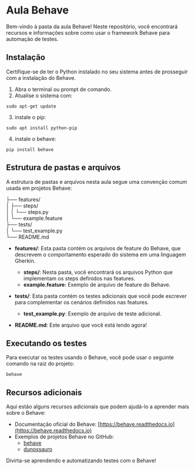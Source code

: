 # Aula Behave

Bem-vindo à pasta da aula Behave! Neste repositório, você encontrará recursos e informações sobre como usar o framework Behave para automação de testes.

## Instalação

Certifique-se de ter o Python instalado no seu sistema antes de prosseguir com a instalação do Behave.

1. Abra o terminal ou prompt de comando.
2. Atualise o sistema com:
```
sudo apt-get update
```
3. instale o pip:
```
sudo apt install python-pip
```
4. instale o behave:
```
pip install behave
```

## Estrutura de pastas e arquivos

A estrutura de pastas e arquivos nesta aula segue uma convenção comum usada em projetos Behave:

├── features/<br>
│ ├── steps/<br>
│ │ └── steps.py<br>
│ └── example.feature<br>
├── tests/<br>
│ └── test_example.py<br>
└── README.md<br>


- **features/**: Esta pasta contém os arquivos de feature do Behave, que descrevem o comportamento esperado do sistema em uma linguagem Gherkin.
  - **steps/**: Nesta pasta, você encontrará os arquivos Python que implementam os steps definidos nas features.
  - **example.feature**: Exemplo de arquivo de feature do Behave.

- **tests/**: Esta pasta contém os testes adicionais que você pode escrever para complementar os cenários definidos nas features.
  - **test_example.py**: Exemplo de arquivo de teste adicional.

- **README.md**: Este arquivo que você está lendo agora!

## Executando os testes

Para executar os testes usando o Behave, você pode usar o seguinte comando na raiz do projeto:

```
behave
```

## Recursos adicionais

Aqui estão alguns recursos adicionais que podem ajudá-lo a aprender mais sobre o Behave:

- Documentação oficial do Behave: [https://behave.readthedocs.io](https://behave.readthedocs.io)
- Exemplos de projetos Behave no GitHub: 
    - [behave](https://github.com/behave/behave)
    - [dunossauro](https://github.com/dunossauro/curso-python-selenium/tree/master/behave-exemplo)


Divirta-se aprendendo e automatizando testes com o Behave!